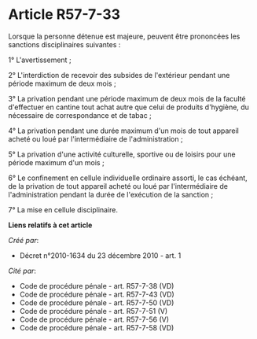 # Article R57-7-33

Lorsque la personne détenue est majeure, peuvent être prononcées les sanctions disciplinaires suivantes : 

1° L'avertissement ; 

2° L'interdiction de recevoir des subsides de l'extérieur pendant une période maximum de deux mois ; 

3° La privation pendant une période maximum de deux mois de la faculté d'effectuer en cantine tout achat autre que celui de
produits d'hygiène, du nécessaire de correspondance et de tabac ; 

4° La privation pendant une durée maximum d'un mois de tout appareil acheté ou loué par l'intermédiaire de
l'administration ; 

5° La privation d'une activité culturelle, sportive ou de loisirs pour une période maximum d'un mois ; 

6° Le confinement en cellule individuelle ordinaire assorti, le cas échéant, de la privation de tout appareil acheté ou loué
par l'intermédiaire de l'administration pendant la durée de l'exécution de la sanction ; 

7° La mise en cellule disciplinaire.

**Liens relatifs à cet article**

_Créé par_:

  - Décret n°2010-1634 du 23 décembre 2010 - art. 1

_Cité par_:

  - Code de procédure pénale - art. R57-7-38 (VD)
  - Code de procédure pénale - art. R57-7-43 (VD)
  - Code de procédure pénale - art. R57-7-50 (VD)
  - Code de procédure pénale - art. R57-7-51 (V)
  - Code de procédure pénale - art. R57-7-56 (V)
  - Code de procédure pénale - art. R57-7-58 (VD)
